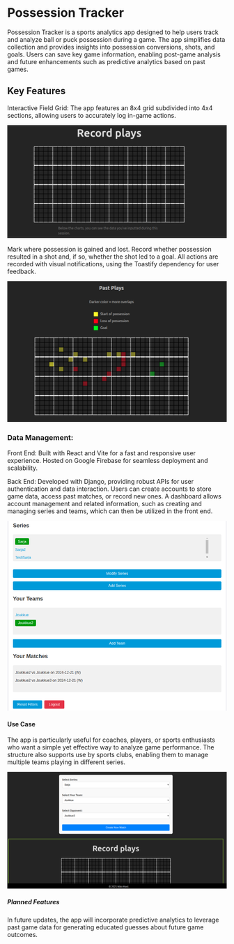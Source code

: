 # Possession Tracker
Possession Tracker is a sports analytics app designed to help users track and analyze ball or puck possession during a game. The app simplifies data collection and provides insights into possession conversions, shots, and goals. Users can save key game information, enabling post-game analysis and future enhancements such as predictive analytics based on past games.

## Key Features

Interactive Field Grid:
The app features an 8x4 grid subdivided into 4x4 sections, allowing users to accurately log in-game actions.

![New match](images/newMatch.png)


Mark where possession is gained and lost.
Record whether possession resulted in a shot and, if so, whether the shot led to a goal.
All actions are recorded with visual notifications, using the Toastify dependency for user feedback.

![Match history](images/historyData.png)

### Data Management:

Front End:
Built with React and Vite for a fast and responsive user experience.
Hosted on Google Firebase for seamless deployment and scalability.

Back End:
Developed with Django, providing robust APIs for user authentication and data interaction.
Users can create accounts to store game data, access past matches, or record new ones.
A dashboard allows account management and related information, such as creating and managing series and teams, which can then be utilized in the front end.

![Dashboard](images/dashboard.png)

#### Use Case
The app is particularly useful for coaches, players, or sports enthusiasts who want a simple yet effective way to analyze game performance. The structure also supports use by sports clubs, enabling them to manage multiple teams playing in different series.

![Dashboard](images/loggedIn.png)

##### Planned Features
In future updates, the app will incorporate predictive analytics to leverage past game data for generating educated guesses about future game outcomes.